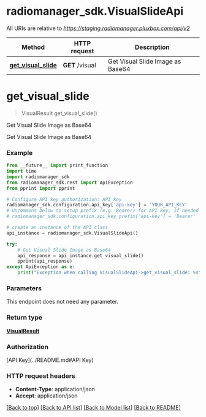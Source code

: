 # radiomanager_sdk.VisualSlideApi

All URIs are relative to *https://staging.radiomanager.pluxbox.com/api/v2*

Method | HTTP request | Description
------------- | ------------- | -------------
[**get_visual_slide**](VisualSlideApi.md#get_visual_slide) | **GET** /visual | Get Visual Slide Image as Base64


# **get_visual_slide**
> VisualResult get_visual_slide()

Get Visual Slide Image as Base64

Get Visual Slide Image as Base64

### Example 
```python
from __future__ import print_function
import time
import radiomanager_sdk
from radiomanager_sdk.rest import ApiException
from pprint import pprint

# Configure API key authorization: API Key
radiomanager_sdk.configuration.api_key['api-key'] = 'YOUR_API_KEY'
# Uncomment below to setup prefix (e.g. Bearer) for API key, if needed
# radiomanager_sdk.configuration.api_key_prefix['api-key'] = 'Bearer'

# create an instance of the API class
api_instance = radiomanager_sdk.VisualSlideApi()

try: 
    # Get Visual Slide Image as Base64
    api_response = api_instance.get_visual_slide()
    pprint(api_response)
except ApiException as e:
    print("Exception when calling VisualSlideApi->get_visual_slide: %s\n" % e)
```

### Parameters
This endpoint does not need any parameter.

### Return type

[**VisualResult**](VisualResult.md)

### Authorization

[API Key](../README.md#API Key)

### HTTP request headers

 - **Content-Type**: application/json
 - **Accept**: application/json

[[Back to top]](#) [[Back to API list]](../README.md#documentation-for-api-endpoints) [[Back to Model list]](../README.md#documentation-for-models) [[Back to README]](../README.md)

